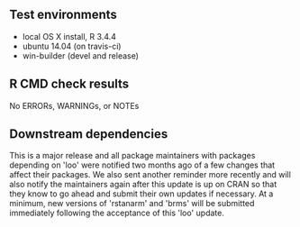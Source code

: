 ## Test environments
* local OS X install, R 3.4.4
* ubuntu 14.04 (on travis-ci)
* win-builder (devel and release)

## R CMD check results
No ERRORs, WARNINGs, or NOTEs

## Downstream dependencies
This is a major release and all package maintainers with packages depending on
'loo' were notified two months ago of a few changes that affect their packages.
We also sent another reminder more recently and will also notify the maintainers
again after this update is up on CRAN so that they know to go ahead and submit
their own updates if necessary. At a minimum, new versions of 'rstanarm' and
'brms' will be submitted immediately following the acceptance of this 'loo'
update.
